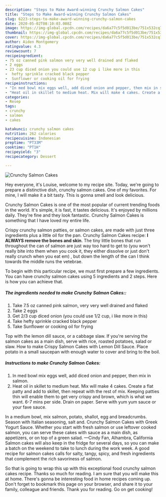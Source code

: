 ```yaml
---
description: "Steps to Make Award-winning Crunchy Salmon Cakes"
title: "Steps to Make Award-winning Crunchy Salmon Cakes"
slug: 6223-steps-to-make-award-winning-crunchy-salmon-cakes
date: 2020-05-02T08:10:03.008Z
image: https://img-global.cpcdn.com/recipes/da6a77c5f5d013be/751x532cq70/crunchy-salmon-cakes-recipe-main-photo.jpg
thumbnail: https://img-global.cpcdn.com/recipes/da6a77c5f5d013be/751x532cq70/crunchy-salmon-cakes-recipe-main-photo.jpg
cover: https://img-global.cpcdn.com/recipes/da6a77c5f5d013be/751x532cq70/crunchy-salmon-cakes-recipe-main-photo.jpg
author: Aiden Montgomery
ratingvalue: 4.3
reviewcount: 7
recipeingredient:
- 75 oz canned pink salmon very very well drained and flaked
- 2 eggs
- 23 cup diced onion you could use 12 cup i like more in this
-  hefty sprinkle cracked black pepper
-  Sunflower or cooking oil for frying
recipeinstructions:
- "In med bowl mix eggs well, add diced onion and pepper, then mix in salmon."
- "Heat oil in skillet to medium heat. Mix will make 4 cakes. Create a flat patty and add to skillet, then repeat with the rest of mix. Keeping patties thin will enable them to get very crispy and brown, which is what we want. 6-7 mins per side. Drain on paper. Serve with yum yum sauce or your fave sauce."
categories:
- Resep
tags:
- crunchy
- salmon
- cakes

katakunci: crunchy salmon cakes
nutrition: 262 calories
recipecuisine: Indonesian
preptime: "PT33M"
cooktime: "PT1H"
recipeyield: "3"
recipecategory: Dessert

---
```



![Crunchy Salmon Cakes](https://img-global.cpcdn.com/recipes/da6a77c5f5d013be/751x532cq70/crunchy-salmon-cakes-recipe-main-photo.jpg)

Hey everyone, it's Louise, welcome to my recipe site. Today, we're going to prepare a distinctive dish, crunchy salmon cakes. One of my favorites. For mine, I will make it a bit tasty. This is gonna smell and look delicious.

Crunchy Salmon Cakes is one of the most popular of current trending foods in the world. It's simple, it is fast, it tastes delicious. It's enjoyed by millions daily. They're fine and they look fantastic. Crunchy Salmon Cakes is something that I have loved my entire life.

Crispy crunchy salmon patties, or salmon cakes, are made with just three ingredients plus a little oil for the pan. Crunchy Salmon Cakes recipe: **I ALWAYS remove the bones and skin**. The tiny little bones that run throughout the can of salmon are just way too hard to get to (you won&#39;t really bite into them when you cook it, they either dissolve or just don&#39;t really crunch when you eat em) , but down the length of the can I think towards the middle runs the vetebrae.


To begin with this particular recipe, we must first prepare a few ingredients. You can have crunchy salmon cakes using 5 ingredients and 2 steps. Here is how you can achieve that.

##### The ingredients needed to make Crunchy Salmon Cakes::

1. Take 7.5 oz canned pink salmon, very very well drained and flaked
1. Take 2 eggs
1. Get 2/3 cup diced onion (you could use 1/2 cup, i like more in this)
1. Take  hefty sprinkle cracked black pepper
1. Take  Sunflower or cooking oil for frying


Top with the lemon dill sauce, or a cabbage slaw. If you&#39;re serving the salmon cakes as a main dish, serve with rice, roasted potatoes, salad or slaw. How to make Crispy Salmon Cakes with Lemon Dill Sauce. Place potato in a small saucepan with enough water to cover and bring to the boil. 

##### Instructions to make Crunchy Salmon Cakes:

1. In med bowl mix eggs well, add diced onion and pepper, then mix in salmon.
1. Heat oil in skillet to medium heat. Mix will make 4 cakes. Create a flat patty and add to skillet, then repeat with the rest of mix. Keeping patties thin will enable them to get very crispy and brown, which is what we want. 6-7 mins per side. Drain on paper. Serve with yum yum sauce or your fave sauce.


In a medium bowl, mix salmon, potato, shallot, egg and breadcrumbs. Season with Italian seasoning, salt and. Crunchy Salmon Cakes with Greek Yogurt Sauce. Whether you start with fresh salmon or use leftover cooked salmon, you can serve these cakes with sauce as a main dish, as appetizers, or on top of a green salad. —Cindy Fan, Alhambra, California Salmon cakes will also keep in the fridge for several days, so you can make a batch on the weekend to take to lunch during the work week. A good recipe for salmon cakes calls for salty, tangy, spicy, and fresh ingredients that complement the rich savoriness of salmon. 

So that is going to wrap this up with this exceptional food crunchy salmon cakes recipe. Thanks so much for reading. I am sure that you will make this at home. There's gonna be interesting food in home recipes coming up. Don't forget to bookmark this page on your browser, and share it to your family, colleague and friends. Thank you for reading. Go on get cooking!
